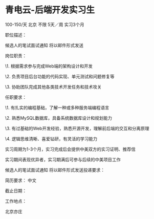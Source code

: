# 青电云-后端开发实习生

100-150/天 北京 不限 5天／周 实习3个月

职位描述：

候选人的笔试面试通知 将以邮件形式发送

岗位职责：

\1. 根据需求参与完成Web端的架构设计和开发

\2. 负责项目后台功能的代码实现、单元测试和问题修复等

\3. 协助团队完成其他各类技术开发任务和技术攻关

任职要求：

\1. 有扎实的编程基础，了解一种或多种服务端编程语言

\2. 熟悉MySQL数据库，具备系统数据库设计和规划能力

\3. 有过基础的Web开发经验，熟悉开源开发，理解前后端的交互和分离原理

\4. 逻辑思维清晰、喜爱钻研，有灵活的学习能力

实习周期为1-3个月，实习完成后会提供中美双方的实习证明、推荐信

实习期间表现优异者，实习期满后可参与后续的中美项目工作

候选人的笔试面试通知 将以邮件形式发送投递要求：

简历要求： 中文

截止日期：

工作地点：

北京亦庄